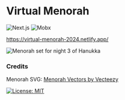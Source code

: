 # Virtual Menorah
![Next.js](https://img.shields.io/badge/next%20js-000000?style=for-the-badge&logo=nextdotjs&logoColor=white) ![Mobx](https://img.shields.io/badge/MobX-FF9955.svg?style=for-the-badge&logo=MobX&logoColor=white)

https://virtual-menorah-2024.netlify.app/

![Menorah set for night 3 of Hanukka](https://github.com/user-attachments/assets/27b4540e-9654-4362-a329-c6bd326c3b69)


### Credits

Menorah SVG: <a href="https://www.vecteezy.com/free-vector/menorah">Menorah Vectors by Vecteezy</a>

[![License: MIT](https://img.shields.io/badge/License-MIT-yellow.svg)](https://opensource.org/licenses/MIT)
